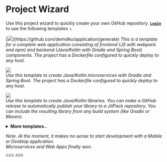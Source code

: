 # Project Wizard

Use this project wizard to quickly create your own GitHub repository. [**`Login`**](https://github.com/login) to use the
following templates ⤵

[![](https://img.shields.io/badge/application%20(java/kotlin,%20js)-darkblue?style=for-the-badge&logo=pwa)](https://github.com/demidko/application/generate)  
_This is a template for a complete web application consisting of frontend (JS with webpack and npm) and backend 
(Java/Kotlin with Gradle and Spring Boot) components. The project has a Dockerfile configured to quickly deploy to any
host._

[![](https://img.shields.io/badge/microservice%20(Java/Kotlin)-darkgreen?style=for-the-badge&logo=spring&logoColor=white)](https://github.com/demidko/microservice/generate)  
_Use this template to create Java/Kotlin microservices with Gradle and Spring Boot. The project has a Dockerfile
configured to quickly deploy to any host._

[![](https://img.shields.io/badge/library%20(Java/Kotlin)-EA7100?style=for-the-badge&logo=gradle)](https://github.com/demidko/library/generate)  
_Use this template to create Java/Kotlin libraries. You can make a GitHub release to automatically publish your library
to a JitPack repository. You can include the resulting library from any build system (like Gradle or Maven)._

<details>
<summary><b>More templates..</b></summary>
  &nbsp

[![](https://img.shields.io/badge/utility%20(C/C++)-black?style=for-the-badge&logo=cplusplus)](https://github.com/demidko/utility/generate)  
_Heavy artillery. Consider using Rust instead of this template. Use this template to create native C/C++ utilities with
Xmake build system. You will receive binaries for macOS, Windows, Linux after each commit in the GitHub Actions tab.
This project is easy to convert to a native library._

[![](https://img.shields.io/badge/graal%20utility%20(Java/Kotlin)-black?style=for-the-badge&logo=kotlin)](https://github.com/demidko/graal-utility/generate)  
_Experimental. Heavy artillery. Use this template to create native Java/Kotlin applications with Gradle build system. You will receive
binaries for macOS, Linux and Windows after each commit in the GitHub Actions tab._

[![](https://img.shields.io/badge/application%20(Kotlin,%20Gradle,%20Compose%20Multiplatform)-darkblue?style=for-the-badge&logo=kotlin)](https://github.com/JetBrains/compose-jb)  
_Compose Multiplatform, UI framework for Kotlin that makes building beautiful user interfaces. See
also [example for jvm](https://github.com/demidko/desktop)._

<details>
<summary><b>Deprecated templates..</b></summary>
  &nbsp

[![](https://img.shields.io/badge/microservice%20(Java/Kotlin,%20Gradle,%20Ktor)-darkgreen?style=for-the-badge&logo=kotlin&logoColor=white)](https://github.com/demidko/service/generate)  
_Deprecated. Java/Kotlin microservice template. You can easily turn it into a crossplatfrom web application with
JS/HTML. The project has a Dockerfile configured to quickly deploy to any host._

[![](https://img.shields.io/badge/telegram%20Bot%20(Kotlin,%20Gradle)-blue?style=for-the-badge&logo=telegram)](https://github.com/demidko/telegram/generate)  
_Deprecated. A Telegram bot can easily replace a simple web application._

[![](https://img.shields.io/badge/web%20application%20(Kotlin,%20KWeb,%20Gradle)-darkviolet?style=for-the-badge&logo=kotlin&logoColor=violet)](https://github.com/demidko/web/generate)  
_Deprecated. A complete web application using Kotlin for both the backend and frontend._

[![](https://img.shields.io/badge/android%20application%20(Kotlin,%20Jetpack,%20Gradle)-3DDC84?style=for-the-badge&logo=android&logoColor=whitesmoke)](https://github.com/demidko/android/generate)  
_Deprecated. The Android ecosystem has become very complex lately and I recommend choosing a default PWA for
development._

[![](https://img.shields.io/badge/desktop%20application%20(Kotlin,%20Jetpack,%20Gradle)-brown?style=for-the-badge&logo=kotlin)](https://github.com/demidko/desktop/generate)  
_Deprecated. See actual templates in the [JetBrains/compose-jb](https://github.com/JetBrains/compose-jb) repository_

[![](https://img.shields.io/badge/utility%20(C++,%20Conan,%20CMake)-003E54?style=for-the-badge&logo=cmake)](https://github.com/demidko/cmake-utility/generate)  
_Deprecated. I recommend using xmake._

[![](https://img.shields.io/badge/library%20(C++,%20Conan,%20CMake)-003E54?style=for-the-badge&logo=cmake)](https://github.com/demidko/native-library/generate)  
_Deprecated. I recommend using xmake._

[![](https://img.shields.io/badge/utility%20(C++,%20VCPKG,%20CMake)-gray?style=for-the-badge&logo=microsoft)](https://github.com/demidko/vcpkg-utility/generate)  
_Deprecated. I recommend using xmake._
</details>
</details>

_Note. At the moment, it makes no sense to start development with a Mobile or Desktop application.  
Microservices and Web Apps finally won._

<sub><sup>_S.D.G. 2024_</sup></sub>
